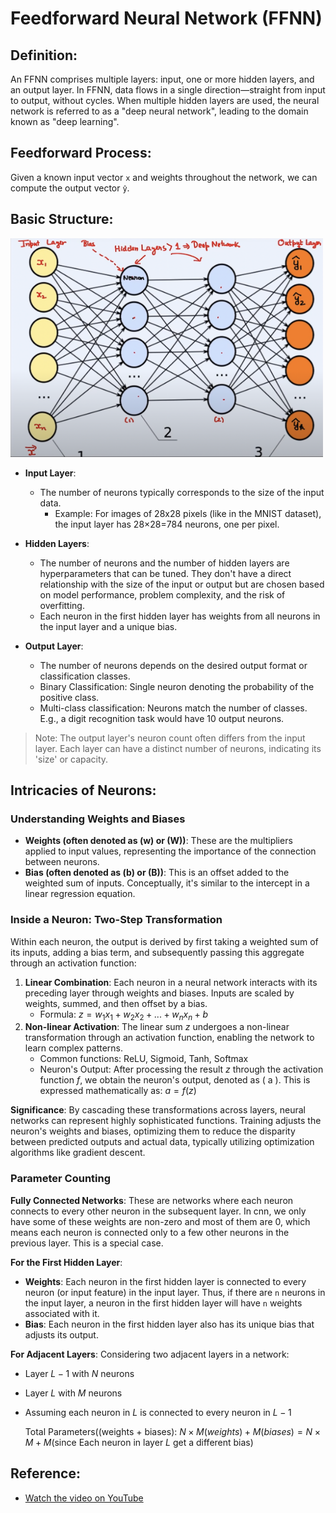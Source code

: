 # Feedforward Neural Network (FFNN)
## Definition:
An FFNN comprises multiple layers: input, one or more hidden layers, and an output layer. In FFNN, data flows in a single direction—straight from input to output, without cycles. When multiple hidden layers are used, the neural network is referred to as a "deep neural network", leading to the domain known as "deep learning".

## Feedforward Process:
Given a known input vector `x` and weights throughout the network, we can compute the output vector `ŷ`.

## Basic Structure:
<img src="FFNN.png" width="500" height="350" alt="Feedforward Neural Network Diagram">

- **Input Layer**:
  - The number of neurons typically corresponds to the size of the input data.
    - Example: For images of 28x28 pixels (like in the MNIST dataset), the input layer has 28×28=784 neurons, one per pixel.

- **Hidden Layers**:
  - The number of neurons and the number of hidden layers are hyperparameters that can be tuned. They don't have a direct relationship with the size of the input or output but are chosen based on model performance, problem complexity, and the risk of overfitting.
  - Each neuron in the first hidden layer has weights from all neurons in the input layer and a unique bias.
- **Output Layer**:
  - The number of neurons depends on the desired output format or classification classes.
  - Binary Classification: Single neuron denoting the probability of the positive class.
  - Multi-class classification: Neurons match the number of classes. E.g., a digit recognition task would have 10 output neurons.

> Note: The output layer's neuron count often differs from the input layer. Each layer can have a distinct number of neurons, indicating its 'size' or capacity.
>
## Intricacies of Neurons:
### Understanding Weights and Biases
- **Weights (often denoted as \(w\) or \(W\))**: These are the multipliers applied to input values, representing the importance of the connection between neurons.
- **Bias (often denoted as \(b\) or \(B\))**: This is an offset added to the weighted sum of inputs. Conceptually, it's similar to the intercept in a linear regression equation.

### Inside a Neuron: Two-Step Transformation

Within each neuron, the output is derived by first taking a weighted sum of its inputs, adding a bias term, and subsequently passing this aggregate through an activation function: 

1. **Linear Combination**: Each neuron in a neural network interacts with its preceding layer through weights and biases. Inputs are scaled by weights, summed, and then offset by a bias.
    - Formula: $z = w_1x_1 + w_2x_2 + ... + w_nx_n + b$
3. **Non-linear Activation**: The linear sum $z$ undergoes a non-linear transformation through an activation function, enabling the network to learn complex patterns.
   - Common functions: ReLU, Sigmoid, Tanh, Softmax
   - Neuron's Output: After processing the result $z$ through the activation function $f$, we obtain the neuron's output, denoted as \( a \). This is expressed mathematically as: $a = f(z)$
  
   
**Significance**: By cascading these transformations across layers, neural networks can represent highly sophisticated functions. Training adjusts the neuron's weights and biases, optimizing them to reduce the disparity between predicted outputs and actual data, typically utilizing optimization algorithms like gradient descent.

### Parameter Counting

**Fully Connected Networks**: These are networks where each neuron connects to every other neuron in the subsequent layer. In cnn, we only have some of these weights are non-zero and most of them are 0, which means each neuron is connected only to a few other neurons in the previous layer. This is a special case.

**For the First Hidden Layer**:
- **Weights**: Each neuron in the first hidden layer is connected to every neuron (or input feature) in the input layer. Thus, if there are `n` neurons in the input layer, a neuron in the first hidden layer will have `n` weights associated with it.
- **Bias**: Each neuron in the first hidden layer also has its unique bias that adjusts its output.
  
**For Adjacent Layers**:
Considering two adjacent layers in a network: 
- Layer $L-1$ with $N$ neurons
- Layer $L$ with $M$ neurons
- Assuming each neuron in $L$ is connected to every neuron in $L-1$

  Total Parameters((weights + biases):
  $N \times M (weights) + M (biases) = N \times M + M$(since Each neuron in layer $L$ get a different bias)

## Reference:
- [Watch the video on YouTube](https://youtube.com/watch?v=jTzJ9zjC8nU)






















